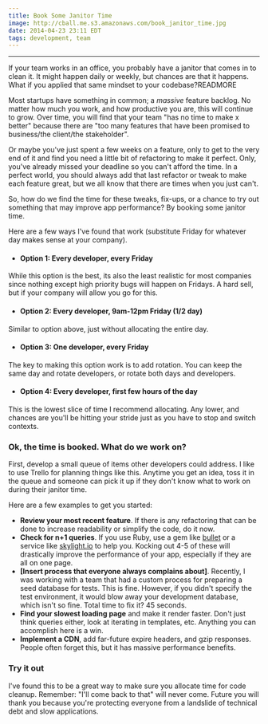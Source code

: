 ```yaml
---
title: Book Some Janitor Time
image: http://cball.me.s3.amazonaws.com/book_janitor_time.jpg
date: 2014-04-23 23:11 EDT
tags: development, team
---
```


---
If your team works in an office, you probably have a janitor that comes in to clean it. It might happen daily or weekly, but chances are that it happens. What if you applied that same mindset to your codebase?READMORE

Most startups have something in common; a _massive_ feature backlog. No matter how much you work, and how productive you are, this will continue to grow. Over time, you will find that your team "has no time to make x better" because there are "too many features that have been promised to business/the client/the stakeholder". 

Or maybe you've just spent a few weeks on a feature, only to get to the very end of it and find you need a little bit of refactoring to make it perfect. Only, you've already missed your deadline so you can't afford the time. In a perfect world, you should always add that last refactor or tweak to make each feature great, but we all know that there are times when you just can't.

So, how do we find the time for these tweaks, fix-ups, or a chance to try out something that may improve app performance? By booking some janitor time.

Here are a few ways I've found that work (substitute Friday for whatever day makes sense at your company).

- #### Option 1: Every developer, every Friday
While this option is the best, its also the least realistic for most companies since nothing except high priority bugs will happen on Fridays. A hard sell, but if your company will allow you go for this.
- #### Option 2: Every developer, 9am-12pm Friday (1/2 day)
Similar to option above, just without allocating the entire day.
- #### Option 3: One developer, every Friday
The key to making this option work is to add rotation. You can keep the same day and rotate developers, or rotate both days and developers.
- #### Option 4: Every developer, first few hours of the day
This is the lowest slice of time I recommend allocating. Any lower, and chances are you'll be hitting your stride just as you have to stop and switch contexts.

### Ok, the time is booked. What do we work on?
First, develop a small queue of items other developers could address. I like to use Trello for planning things like this. Anytime you get an idea, toss it in the queue and someone can pick it up if they don't know what to work on during their janitor time.

Here are a few examples to get you started:

- **Review your most recent feature**. If there is any refactoring that can be done to increase readability or simplify the code, do it now.
- **Check for n+1 queries**. If you use Ruby, use a gem like [bullet](https://github.com/flyerhzm/bullet) or a service like [skylight.io](http://skylight.io) to help you. Kocking out 4-5 of these will drastically improve the performance of your app, especially if they are all on one page.
- **[Insert process that everyone always complains about]**. Recently, I was working with a team that had a custom process for preparing a seed database for tests. This is fine. However, if you didn't specify the test environment, it would blow away your development database, which isn't so fine. Total time to fix it? 45 seconds. 
- **Find your slowest loading page** and make it render faster. Don't just think queries either, look at iterating in templates, etc. Anything you can accomplish here is a win.
- **Implement a CDN**, add far-future expire headers, and gzip responses. People often forget this, but it has massive performance benefits.

### Try it out
I've found this to be a great way to make sure you allocate time for code cleanup. Remember: "I'll come back to that" will never come. Future you will thank you because you're protecting everyone from a landslide of technical debt and slow applications.